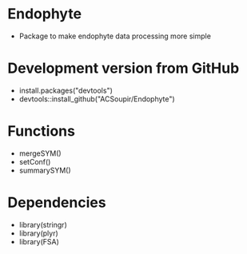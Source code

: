 # Endophyte
+ Package to make endophyte data processing more simple

# Development version from GitHub
+ install.packages("devtools")
+ devtools::install_github("ACSoupir/Endophyte")

# Functions
+ mergeSYM()
+ setConf()
+ summarySYM()

# Dependencies
+ library(stringr)
+ library(plyr)
+ library(FSA)
